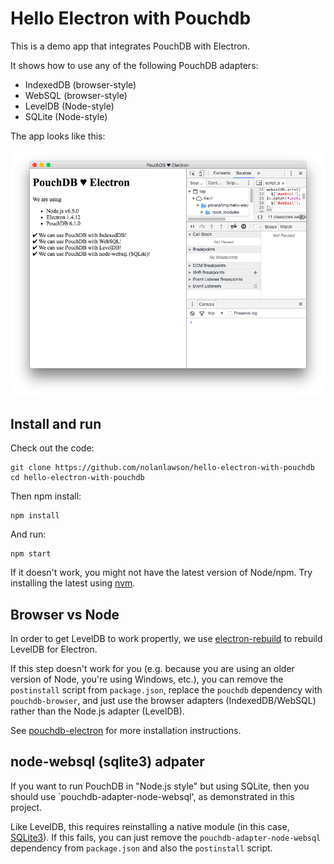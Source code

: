 # Hello Electron with Pouchdb

This is a demo app that integrates PouchDB with Electron.

It shows how to use any of the following PouchDB adapters:

  * IndexedDB (browser-style)
  * WebSQL (browser-style)
  * LevelDB (Node-style)
  * SQLite (Node-style)

The app looks like this:

![screenshot](screenshot.png?update=1)

## Install and run

Check out the code:

    git clone https://github.com/nolanlawson/hello-electron-with-pouchdb
    cd hello-electron-with-pouchdb

Then npm install:

    npm install

And run:

    npm start

If it doesn't work, you might not have the latest version of Node/npm. Try installing the latest using [nvm](https://github.com/creationix/nvm).

## Browser vs Node

In order to get LevelDB to work propertly, we use [electron-rebuild](https://github.com/electron/electron-rebuild) to rebuild LevelDB for Electron.

If this step doesn't work for you (e.g. because you are using an older version of Node, you're using Windows, etc.), you can remove the `postinstall` script from `package.json`, replace the `pouchdb` dependency with `pouchdb-browser`, and just use the browser adapters (IndexedDB/WebSQL) rather than the Node.js adapter (LevelDB).

See [pouchdb-electron](https://github.com/nolanlawson/pouchdb-electron) for more installation instructions.

## node-websql (sqlite3) adpater

If you want to run PouchDB in "Node.js style" but using SQLite, then you should use `pouchdb-adapter-node-websql', as demonstrated in this project.

Like LevelDB, this requires reinstalling a native module (in this case, [SQLite3](https://github.com/mapbox/node-sqlite3)). If this fails, you can just remove the `pouchdb-adapter-node-websql` dependency from `package.json` and also the `postinstall` script.
